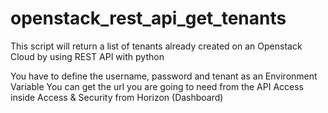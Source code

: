 # openstack_rest_api_get_tenants

This script will return a list of  tenants already created on an Openstack Cloud by using REST API with python

You have to define the username, password and tenant as an Environment Variable
You can get the url you are going to need from the API Access inside Access & Security from Horizon (Dashboard)
